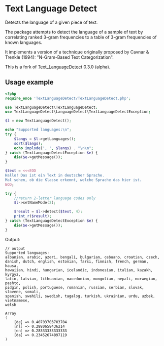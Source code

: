 Text Language Detect
====================

Detects the language of a given piece of text.

The package attempts to detect the language of a sample of text by correlating ranked 3-gram frequencies to a table of 3-gram frequencies of known languages.

It implements a version of a technique originally proposed by Cavnar & Trenkle (1994): "N-Gram-Based Text Categorization".

This is a fork of [Text_LanguageDetect](http://pear.php.net/package/Text_LanguageDetect) 0.3.0 (alpha).

Usage example
-------------

```php
<?php
require_once 'TextLanguageDetect/TextLanguageDetect.php';

use TextLanguageDetect\TextLanguageDetect;
use TextLanguageDetect\LanguageDetect\TextLanguageDetectException;

$l = new TextLanguageDetect();

echo "Supported languages:\n";
try {
    $langs = $l->getLanguages();
    sort($langs);
    echo implode(', ', $langs) . "\n\n";
} catch (TextLanguageDetectException $e) {
    die($e->getMessage());
}

$text = <<<EOD
Hallo! Das ist ein Text in deutscher Sprache.
Mal sehen, ob die Klasse erkennt, welche Sprache das hier ist.
EOD;

try {
    //return 2-letter language codes only
    $l->setNameMode(2);

    $result = $l->detect($text, 4);
    print_r($result);
} catch (TextLanguageDetectException $e) {
    die($e->getMessage());
}
```
Output:

    // output
    Supported languages:
    albanian, arabic, azeri, bengali, bulgarian, cebuano, croatian, czech,
    danish, dutch, english, estonian, farsi, finnish, french, german, hausa,
    hawaiian, hindi, hungarian, icelandic, indonesian, italian, kazakh, kyrgyz,
    latin, latvian, lithuanian, macedonian, mongolian, nepali, norwegian, pashto,
    pidgin, polish, portuguese, romanian, russian, serbian, slovak, slovene, somali,
    spanish, swahili, swedish, tagalog, turkish, ukrainian, urdu, uzbek, vietnamese,
    welsh

    Array
    (
        [de] => 0.40703703703704
        [nl] => 0.2880658436214
        [en] => 0.28333333333333
        [da] => 0.23452674897119
    )
